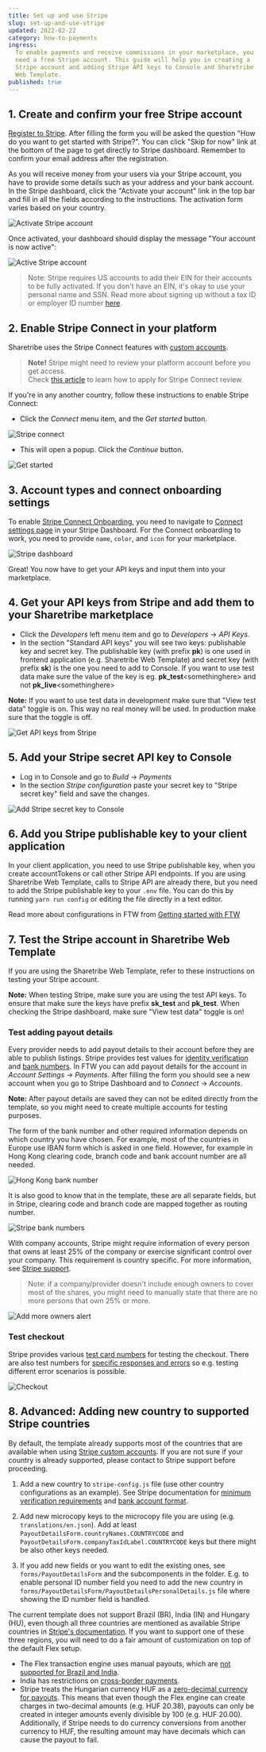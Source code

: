 ```yaml
---
title: Set up and use Stripe
slug: set-up-and-use-stripe
updated: 2022-02-22
category: how-to-payments
ingress:
  To enable payments and receive commissions in your marketplace, you
  need a free Stripe account. This guide will help you in creating a
  Stripe account and adding Stripe API keys to Console and Sharetribe
  Web Template.
published: true
---
```


## 1. Create and confirm your free Stripe account

[Register to Stripe](https://dashboard.stripe.com/register). After
filling the form you will be asked the question "How do you want to get
started with Stripe?". You can click "Skip for now" link at the bottom
of the page to get directly to Stripe dashboard. Remember to confirm
your email address after the registration.

As you will receive money from your users via your Stripe account, you
have to provide some details such as your address and your bank account.
In the Stripe dashboard, click the "Activate your account" link in the
top bar and fill in all the fields according to the instructions. The
activation form varies based on your country.

![Activate Stripe account](./activate-account.png)

Once activated, your dashboard should display the message "Your account
is now active":

![Active Stripe account](./account-active.png)

> Note: Stripe requires US accounts to add their EIN for their accounts
> to be fully activated. If you don't have an EIN, it's okay to use your
> personal name and SSN. Read more about signing up without a tax ID or
> employer ID number
> [here](https://support.stripe.com/questions/signing-up-for-a-us-stripe-account-without-a-tax-id-or-employer-id-number).

## 2. Enable Stripe Connect in your platform

Sharetribe uses the Stripe Connect features with
[custom accounts](https://stripe.com/docs/connect/accounts#custom-accounts).

> **Note!** Stripe might need to review your platform account before you
> get access. <br /> Check
> [this article](/how-to/stripe-connect-platform-review/) to learn how
> to apply for Stripe Connect review.

If you're in any another country, follow these instructions to enable
Stripe Connect:

- Click the _Connect_ menu item, and the _Get started_ button.

![Stripe connect](./stripe-connect.png)

- This will open a popup. Click the _Continue_ button.

![Get started](./get-started-with-connect.png)

## 3. Account types and connect onboarding settings

To enable
[Stripe Connect Onboarding](/how-to/provider-onboarding-and-identity-verification/),
you need to navigate to
[Connect settings page](https://dashboard.stripe.com/account/applications/settings)
in your Stripe Dashboard. For the Connect onboarding to work, you need
to provide `name`, `color`, and `icon` for your marketplace.

![Stripe dashboard](./stripe-dashboard.png)

Great! You now have to get your API keys and input them into your
marketplace.

## 4. Get your API keys from Stripe and add them to your Sharetribe marketplace

- Click the _Developers_ left menu item and go to _Developers_ → _API
  Keys_.
- In the section "Standard API keys" you will see two keys: publishable
  key and secret key. The publishable key (with prefix **pk**) is one
  used in frontend application (e.g. Sharetribe Web Template) and secret
  key (with prefix **sk**) is the one you need to add to Console. If you
  want to use test data make sure the value of the key is eg.
  **pk_test**\<somethinghere\> and not **pk_live**\<somethinghere\>

**Note:** If you want to use test data in development make sure that
"View test data" toggle is on. This way no real money will be used. In
production make sure that the toggle is off.

![Get API keys from Stripe](./api-keys.png)

## 5. Add your Stripe secret API key to Console

- Log in to Console and go to _Build_ → _Payments_
- In the section _Stripe configuration_ paste your secret key to "Stripe
  secret key" field and save the changes.

![Add Stripe secret key to Console](./add-stripe-to-console.png)

## 6. Add you Stripe publishable key to your client application

In your client application, you need to use Stripe publishable key, when
you create accountTokens or call other Stripe API endpoints. If you are
using Sharetribe Web Template, calls to Stripe API are already there,
but you need to add the Stripe publishable key to your `.env` file. You
can do this by running `yarn run config` or editing the file directly in
a text editor.

Read more about configurations in FTW from
[Getting started with FTW](/introduction/getting-started-with-ftw-daily/#add-environment-variables)

## 7. Test the Stripe account in Sharetribe Web Template

If you are using the Sharetribe Web Template, refer to these
instructions on testing your Stripe account.

**Note:** When testing Stripe, make sure you are using the test API
keys. To ensure that make sure the keys have prefix **sk_test** and
**pk_test**. When checking the Stripe dashboard, make sure "View test
data" toggle is on!

### Test adding payout details

Every provider needs to add payout details to their account before they
are able to publish listings. Stripe provides test values for
[identity verification](https://stripe.com/docs/connect/testing#identity-verification)
and [bank numbers](https://stripe.com/docs/connect/testing#payouts). In
FTW you can add payout details for the account in _Account Settings_ →
_Payments_. After filling the form you should see a new account when you
go to Stripe Dashboard and to _Connect_ → _Accounts_.

**Note:** After payout details are saved they can not be edited directly
from the template, so you might need to create multiple accounts for
testing purposes.

The form of the bank number and other required information depends on
which country you have chosen. For example, most of the countries in
Europe use IBAN form which is asked in one field. However, for example
in Hong Kong clearing code, branch code and bank account number are all
needed.

![Hong Kong bank number](bank-number-hk.png)

It is also good to know that in the template, these are all separate
fields, but in Stripe, clearing code and branch code are mapped together
as routing number.

![Stripe bank numbers](stripe-bank-numbers.png)

With company accounts, Stripe might require information of every person
that owns at least 25% of the company or exercise significant control
over your company. This requirement is country specific. For more
information, see
[Stripe support](https://support.stripe.com/questions/company-ownership-and-director-requirement).

> Note: if a company/provider doesn't include enough owners to cover
> most of the shares, you might need to manually state that there are no
> more persons that own 25% or more.

![Add more owners alert](stripe-add-more-owners-alert.png)

### Test checkout

Stripe provides various
[test card numbers](https://stripe.com/docs/testing#cards) for testing
the checkout. There are also test numbers for
[specific responses and errors](https://stripe.com/docs/testing#cards-responses)
so e.g. testing different error scenarios is possible.

![Checkout](checkout.png)

## 8. Advanced: Adding new country to supported Stripe countries

By default, the template already supports most of the countries that are
available when using
[Stripe custom accounts](https://stripe.com/docs/connect/accounts#custom-accounts).
If you are not sure if your country is already supported, please contact
to Stripe support before proceeding.

1. Add a new country to `stripe-config.js` file (use other country
   configurations as an example). See Stripe documentation for
   [minimum verification requirements](https://stripe.com/docs/connect/required-verification-information)
   and
   [bank account format](https://stripe.com/docs/connect/payouts#formats).

2. Add new microcopy keys to the microcopy file you are using (e.g.
   `translations/en.json`). Add at least
   `PayoutDetailsForm.countryNames.COUNTRYCODE` and
   `PayoutDetailsForm.companyTaxIdLabel.COUNTRYCODE` keys but there
   might be also other keys needed.

3. If you add new fields or you want to edit the existing ones, see
   `forms/PayoutDetailsForm` and the subcomponents in the folder. E.g.
   to enable personal ID number field you need to add the new country in
   `forms/PayoutDetailsForm/PayoutDetailsPersonalDetails.js` file where
   showing the ID number field is handled.

<extrainfo title="Why are Brazil, India and Hungary not supported by default?">
The current template does not support Brazil (BR), India (IN) and Hungary (HU),
even though all three countries are mentioned as available Stripe countries in <a href="https://stripe.com/docs/connect/accounts#custom-accounts">Stripe's
documentation</a>. If you want to support one of these three regions, you will
need to do a fair amount of customization on top of the default Flex setup.
<ul>
  <li> The Flex transaction engine uses manual payouts, which are <a href="https://stripe.com/docs/payouts#manual-payouts">not supported for Brazil and India</a>.</li>
  <li>India has restrictions on <a href="https://support.stripe.com/questions/stripe-india-support-for-marketplaces">cross-border payments</a>.</li>
  <li>Stripe treats the Hungarian currency HUF as a <a href="https://stripe.com/docs/currencies#special-cases">zero-decimal currency for payouts</a>. This means that even though the Flex engine can create charges in two-decimal amounts (e.g. HUF 20.38), payouts can only be created in integer amounts evenly divisible by 100 (e.g. HUF 20.00). Additionally, if Stripe needs to do currency conversions from another currency to HUF, the resulting amount may have decimals which can cause the payout to fail.</li>
</ul>
</extrainfo>
